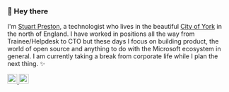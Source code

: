 ### 👋 Hey there 

I'm [Stuart Preston](https://stuartpreston.net), a technologist who lives in the beautiful [City of York](https://en.wikipedia.org/wiki/York) in the north of England. I have worked in positions all the way from Trainee/Helpdesk to CTO but these days I focus on building product, the world of open source and anything to do with the Microsoft ecosystem in general. I am currently taking a break from corporate life while I plan the next thing. ✨


<a href="https://twitter.com/stuartpreston">
  <img alt="Stuart Preston | Twitter" width="22px" src="https://raw.githubusercontent.com/peterthehan/peterthehan/master/assets/twitter.svg" />
</a>
<a href="https://www.linkedin.com/in/stuartpreston/">
  <img alt="Stuart's LinkedIn" width="22px" src="https://raw.githubusercontent.com/peterthehan/peterthehan/master/assets/linkedin.svg" />
</a>
